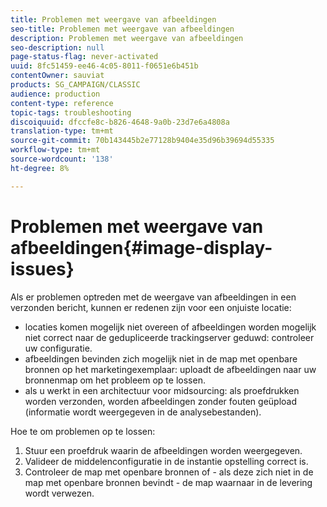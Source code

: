 ```yaml
---
title: Problemen met weergave van afbeeldingen
seo-title: Problemen met weergave van afbeeldingen
description: Problemen met weergave van afbeeldingen
seo-description: null
page-status-flag: never-activated
uuid: 8fc51459-ee46-4c05-8011-f0651e6b451b
contentOwner: sauviat
products: SG_CAMPAIGN/CLASSIC
audience: production
content-type: reference
topic-tags: troubleshooting
discoiquuid: dfccfe8c-b826-4648-9a0b-23d7e6a4808a
translation-type: tm+mt
source-git-commit: 70b143445b2e77128b9404e35d96b39694d55335
workflow-type: tm+mt
source-wordcount: '138'
ht-degree: 8%

---
```



# Problemen met weergave van afbeeldingen{#image-display-issues}

Als er problemen optreden met de weergave van afbeeldingen in een verzonden bericht, kunnen er redenen zijn voor een onjuiste locatie:

* locaties komen mogelijk niet overeen of afbeeldingen worden mogelijk niet correct naar de gedupliceerde trackingserver geduwd: controleer uw configuratie.
* afbeeldingen bevinden zich mogelijk niet in de map met openbare bronnen op het marketingexemplaar: uploadt de afbeeldingen naar uw bronnenmap om het probleem op te lossen.
* als u werkt in een architectuur voor midsourcing: als proefdrukken worden verzonden, worden afbeeldingen zonder fouten geüpload (informatie wordt weergegeven in de analysebestanden).

Hoe te om problemen op te lossen:

1. Stuur een proefdruk waarin de afbeeldingen worden weergegeven.
1. Valideer de middelenconfiguratie in de instantie opstelling correct is.
1. Controleer de map met openbare bronnen of - als deze zich niet in de map met openbare bronnen bevindt - de map waarnaar in de levering wordt verwezen.

